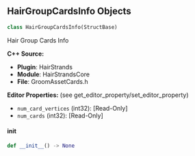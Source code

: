 ## HairGroupCardsInfo Objects

```python
class HairGroupCardsInfo(StructBase)
```

Hair Group Cards Info

**C++ Source:**

- **Plugin**: HairStrands
- **Module**: HairStrandsCore
- **File**: GroomAssetCards.h

**Editor Properties:** (see get_editor_property/set_editor_property)

- ``num_card_vertices`` (int32):  [Read-Only]
- ``num_cards`` (int32):  [Read-Only]

<a id="unreal.HairGroupCardsInfo.__init__"></a>

#### __init__

```python
def __init__() -> None
```

<a id="unreal.HairGroupCardsTextures"></a>